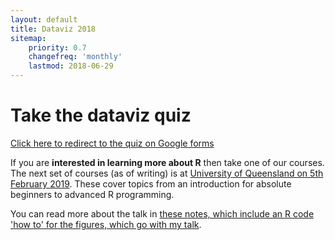 ```yaml
---
layout: default
title: Dataviz 2018
sitemap:
    priority: 0.7
    changefreq: 'monthly'
    lastmod: 2018-06-29
---
```


# Take the dataviz quiz

[Click here to redirect to the quiz on Google forms](https://docs.google.com/forms/d/e/1FAIpQLSd5v5d15q8KO7VyfjRRrfGV1NadKVyLpyAdzqu2Fvreq40UXg/viewform)

If you are **interested in learning more about R** then take one of our courses. The next set of courses (as of writing) is at [University of Queensland on 5th February 2019](https://smp.uq.edu.au/event/session/5650). These cover topics from an introduction for absolute beginners to advanced R programming.  

You can read more about the talk in [these notes, which include an R code 'how to' for the figures, which go with my talk](/rstats/2018/07/04/dataviz2018_notes.html). 

